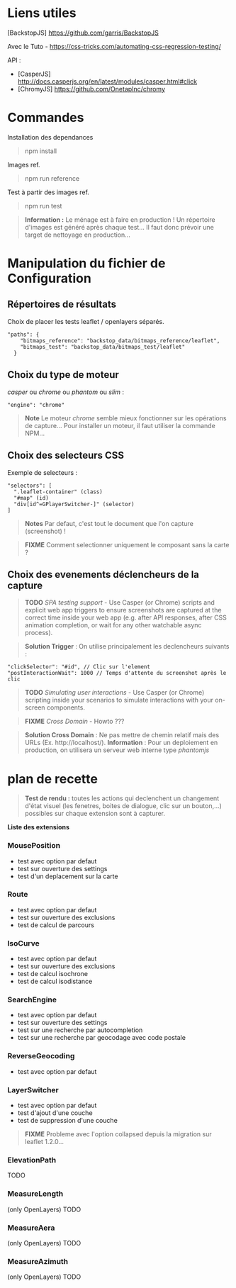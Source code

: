 # Liens utiles

[BackstopJS] https://github.com/garris/BackstopJS

Avec le Tuto - https://css-tricks.com/automating-css-regression-testing/

API :
* [CasperJS] http://docs.casperjs.org/en/latest/modules/casper.html#click
* [ChromyJS] https://github.com/OnetapInc/chromy

# Commandes

Installation des dependances
> npm install

Images ref.
> npm run reference

Test à partir des images ref.
> npm run test

> **Information :**
Le ménage est à faire en production !
Un répertoire d'images est généré après chaque test...
Il faut donc prévoir une target de nettoyage en production...

# Manipulation du fichier de Configuration

## Répertoires de résultats

Choix de placer les tests leaflet / openlayers séparés.

```
"paths": {
    "bitmaps_reference": "backstop_data/bitmaps_reference/leaflet",
    "bitmaps_test": "backstop_data/bitmaps_test/leaflet"
  }
```

## Choix du type de moteur

*casper* ou *chrome* ou *phantom* ou *slim* :
```
"engine": "chrome"
```

> **Note**
Le moteur *chrome* semble mieux fonctionner sur les opérations de capture...
Pour installer un moteur, il faut utiliser la commande NPM...

## Choix des selecteurs CSS

Exemple de selecteurs :
```
"selectors": [
  ".leaflet-container" (class)
  "#map" (id)
  "div[id^=GPlayerSwitcher-]" (selector)
]
```

> **Notes**
Par defaut, c'est tout le document que l'on capture (screenshot) !

> **FIXME**
Comment selectionner uniquement le composant sans la carte ?

## Choix des evenements déclencheurs de la capture

> **TODO**
*SPA testing support* - Use Casper (or Chrome) scripts and explicit web app triggers
 to ensure screenshots are captured at the correct time inside your web app
 (e.g. after API responses, after CSS animation completion, or wait for any other
 watchable async process).

> **Solution Trigger** :
On utilise principalement les declencheurs suivants :
```
"clickSelector": "#id", // Clic sur l'element
"postInteractionWait": 1000 // Temps d'attente du screenshot après le clic
```

> **TODO**
*Simulating user interactions* - Use Casper (or Chrome) scripting inside your
scenarios to simulate interactions with your on-screen components.

> **FIXME**
*Cross Domain* - Howto ???

> **Solution Cross Domain** :
Ne pas mettre de chemin relatif mais des URLs (Ex. http://localhost/).
> **Information** : Pour un deploiement en production, on utilisera un serveur web interne type *phantomjs*

# plan de recette

> **Test de rendu :**
toutes les actions qui declenchent un changement d'état visuel (les fenetres,
boites de dialogue, clic sur un bouton,...) possibles sur chaque extension sont
à capturer.

**Liste des extensions**

### MousePosition
* test avec option par defaut
* test sur ouverture des settings
* test d'un deplacement sur la carte

### Route
* test avec option par defaut
* test sur ouverture des exclusions
* test de calcul de parcours

### IsoCurve
* test avec option par defaut
* test sur ouverture des exclusions
* test de calcul isochrone
* test de calcul isodistance

### SearchEngine
* test avec option par defaut
* test sur ouverture des settings
* test sur une recherche par autocompletion
* test sur une recherche par geocodage avec code postale

### ReverseGeocoding
* test avec option par defaut

### LayerSwitcher
* test avec option par defaut
* test d'ajout d'une couche
* test de suppression d'une couche

> **FIXME**
Probleme avec l'option collapsed depuis la migration sur leaflet 1.2.0...

### ElevationPath
TODO

### MeasureLength
(only OpenLayers)
TODO

### MeasureAera
(only OpenLayers)
TODO

### MeasureAzimuth
(only OpenLayers)
TODO
